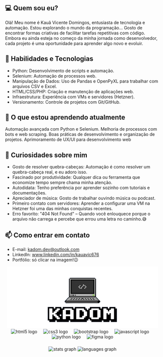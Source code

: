 ## 💻 Quem sou eu?
Olá! Meu nome é Kauã Vicente Domingos, entusiasta de tecnologia e automação. Estou explorando o mundo da programação... Gosto de encontrar formas criativas de facilitar tarefas repetitivas com código. Embora eu ainda esteja no começo da minha jornada como desenvolvedor, cada projeto é uma oportunidade para aprender algo novo e evoluir.

## 🚀 Habilidades e Tecnologias
- Python: Desenvolvimento de scripts e automação.
- Selenium: Automação de processos web.
- Manipulação de Dados: Uso de Pandas e OpenPyXL para trabalhar com arquivos CSV e Excel.
- HTML/CSS/PHP: Criação e manutenção de aplicações web.
- Infraestrutura: Experiência com VMs e servidores (Hetzner).
- Versionamento: Controle de projetos com Git/GitHub.

## 🎯 O que estou aprendendo atualmente
Automação avançada com Python e Selenium.
Melhoria de processos com bots e web scraping.
Boas práticas de desenvolvimento e organização de projetos.
Aprimoramento de UX/UI para desenvolvimento web

## 🎲 Curiosidades sobre mim
- Gosto de resolver quebra-cabeças: Automação é como resolver um quebra-cabeça real, e eu adoro isso.
- Fascinado por produtividade: Qualquer dica ou ferramenta que economize tempo sempre chama minha atenção.
- Autodidata: Tenho preferência por aprender sozinho com tutoriais e documentações.
- Apreciador de música: Gosto de trabalhar ouvindo música ou podcast.
- Primeiro contato com servidores: Aprender a configurar uma VM na Hetzner foi uma das minhas conquistas recentes.
- Erro favorito: "404 Not Found" – Quando você enlouquece porque o arquivo não carrega e percebe que errou uma letra no caminho.😅

## 📫 Como entrar em contato
- E-mail: kadom.dev@outlook.com
- LinkedIn: www.linkedin.com/in/kauavic676
- Portfólio: só clicar na imagem!😉
<div align="center">
  <a href="https://kadom.com.br/">
  <img height="200" src="Kadom.png"/>
  </a>
</div>


<div align="center">
  <img src="https://cdn.jsdelivr.net/gh/devicons/devicon/icons/html5/html5-original.svg" height="40" alt="html5 logo"  />
  <img width="12" />
  <img src="https://cdn.jsdelivr.net/gh/devicons/devicon/icons/css3/css3-original.svg" height="40" alt="css3 logo"  />
  <img width="12" />
  <img src="https://cdn.jsdelivr.net/gh/devicons/devicon/icons/bootstrap/bootstrap-original.svg" height="40" alt="bootstrap logo"  />
  <img width="12" />
  <img src="https://cdn.jsdelivr.net/gh/devicons/devicon/icons/javascript/javascript-original.svg" height="40" alt="javascript logo"  />
  <img width="12" />
  <img src="https://cdn.jsdelivr.net/gh/devicons/devicon/icons/python/python-original.svg" height="40" alt="python logo"  />
  <img width="12" />
  <img src="https://cdn.jsdelivr.net/gh/devicons/devicon/icons/figma/figma-original.svg" height="40" alt="figma logo"  />
</div>

###

<div align="center">
  <img src="https://github-readme-stats.vercel.app/api?username=Kaua676&hide_title=false&hide_rank=false&show_icons=true&include_all_commits=true&count_private=true&disable_animations=false&theme=dracula&locale=en&hide_border=false&order=1" height="150" alt="stats graph"  />
  <img src="https://github-readme-stats.vercel.app/api/top-langs?username=Kaua676&locale=en&hide_title=false&layout=compact&card_width=320&langs_count=5&theme=dracula&hide_border=false&order=2" height="150" alt="languages graph"  />
</div>

###

